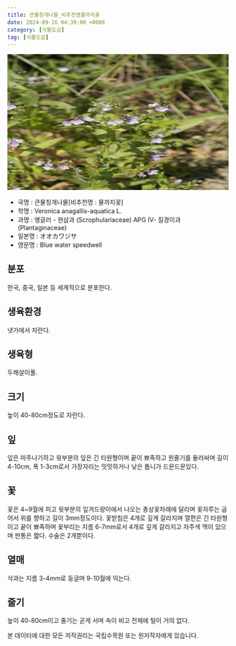 ```yaml
---
title: 큰물칭개나물_비추천명물까지꽃
date: 2024-09-16 04:39:00 +0800
category: [식물도감]
tag: [식물도감]
---
```




![큰물칭개나물[비추천명 : 물까지꽃]](/assets/img/fileUpload/plants/basic/Scrophulariaceae/Veronica/9657/9657_20160803134122674files_th2.jpg)
- 국명 : 큰물칭개나물[비추천명 : 물까지꽃]
- 학명 : Veronica anagallis-aquatica L.
- 과명 : 앵글러 - 현삼과 (Scrophulariaceae) APG Ⅳ- 질경이과 (Plantaginaceae)
- 일본명 : オオカワジサ
- 영문명 : Blue water speedwell


## 분포
한국, 중국, 일본 등 세계적으로 분포한다.
## 생육환경
냇가에서 자란다.
## 생육형
두해살이풀.
## 크기
높이 40-80cm정도로 자란다.
## 잎
잎은 마주나기하고 윗부분의 잎은 긴 타원형이며 끝이 뾰족하고 원줄기를 둘러싸며 길이 4-10cm, 폭 1-3cm로서 가장자리는 밋밋하거나 낮은 톱니가 드문드문있다.
## 꽃
꽃은 4~9월에 피고 윗부분의 잎겨드랑이에서 나오는 총상꽃차례에 달리며 꽃자루는 굽어서 위를 향하고 길이 3mm정도이다. 꽃받침은 4개로 깊게 갈라지며 열편은 긴 타원형이고 끝이 뾰족하며 꽃부리는 지름 6-7mm로서 4개로 깊게 갈라지고 자주색 맥이 있으며 판통은 짧다. 수술은 2개뿐이다.
## 열매
삭과는 지름 3-4mm로 둥글며 9-10월에 익는다.
## 줄기
높이 40-80cm이고 줄기는 곧게 서며 속이 비고 전체에 털이 거의 없다.






본 데이터에 대한 모든 저작권리는 국립수목원 또는 원저작자에게 있습니다.
